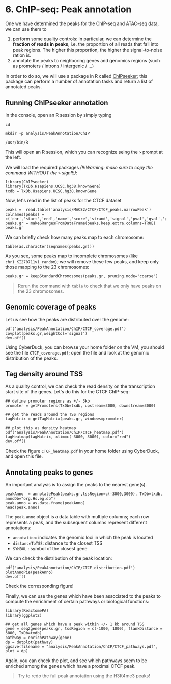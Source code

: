 # 6. ChIP-seq: Peak annotation

One we have determined the peaks for the ChIP-seq and ATAC-seq data, we can use them to

1. perform some quality controls: in particular, we can determine the **fraction of reads in peaks**, i.e. the proportion of all reads that fall into peak regions. The higher this proportion, the higher the signal-to-noise ration is.
2. annotate the peaks to neighboring genes and genomics regions (such as promoters / introns / intergenic / ...)

In order to do so, we will use a package in R called [ChIPseeker](http://www.bioconductor.org/packages/release/bioc/vignettes/ChIPseeker/inst/doc/ChIPseeker.html); this package can perform a number of annotation tasks and return a list of annotated peaks.



## Running ChIPseeker annotation

In the console, open an R session by simply typing 

```
cd

mkdir -p analysis/PeakAnnotation/ChIP

/usr/bin/R
```

This will open an R session, which you can recognize seing the `>` prompt at the left.

We will load the required packages *(!!!Warning: make sure to copy the command WITHOUT the `>` sign!!!)*:

```
library(ChIPseeker)
library(TxDb.Hsapiens.UCSC.hg38.knownGene)
txdb = TxDb.Hsapiens.UCSC.hg38.knownGene
```

Now, let's read in the list of peaks for the CTCF dataset

```
peaks =  read.table('analysis/MACS2/CTCF/CTCF_peaks.narrowPeak')
colnames(peaks) = c('chr','start','end','name','score','strand','signal','pval','qval','peak')
peaks.gr = makeGRangesFromDataFrame(peaks,keep.extra.columns=TRUE)
peaks.gr
```

We can briefly check how many peaks map to each chromosome:

```
table(as.character(seqnames(peaks.gr)))
```

As you see, some peaks map to incomplete chromosomes (like `chr1_KI270711v1_random`); we will remove these few peaks, and keep only those mapping to the 23 chromosomes:

```
peaks.gr = keepStandardChromosomes(peaks.gr, pruning.mode="coarse")
```

> Rerun the command with `table` to check that we only have peaks on the 23 chromosomes.

## Genomic coverage of peaks

Let us see how the peaks are distributed over the genome:

```
pdf('analysis/PeakAnnotation/ChIP/CTCF_coverage.pdf')
covplot(peaks.gr,weightCol='signal')
dev.off()
```

Using CyberDuck, you can browse your home folder on the VM; you should see the file `CTCF_coverage.pdf`; open the file and look at the genomic distribution of the peaks.

## Tag density around TSS

As a quality control, we can check the read density on the transcription start site of the genes. Let's do this for the CTCF ChIP-seq:

```
## define promoter regions as +/- 3kb
promoter = getPromoters(TxDb=txdb, upstream=3000, downstream=3000)

## get the reads around the TSS regions
tagMatrix = getTagMatrix(peaks.gr, windows=promoter)

## plot this as density heatmap
pdf('analysis/PeakAnnotation/ChIP/CTCF_heatmap.pdf')
tagHeatmap(tagMatrix, xlim=c(-3000, 3000), color="red")
dev.off()
```

Check the figure `CTCF_heatmap.pdf` in your  home folder using CyberDuck, and open this file.

## Annotating peaks to genes

An important analysis is to assign the peaks to the nearest gene(s).

```
peakAnno  = annotatePeak(peaks.gr,tssRegion=c(-3000,3000), TxDb=txdb, annoDb="org.Hs.eg.db")
peak.anno = as.data.frame(peakAnno)
head(peak.anno)
```

The `peak.anno` object is a data table with multiple columns; each row represents a peak, and the subsequent columns represent different annotations:

* `annotation`: indicates the genomic loci in which the peak is located
* `distanceToTSS`: distance to the closest TSS
* `SYMBOL` : symbol of the closest gene

We can check the distribution of the peak location:

```
pdf('analysis/PeakAnnotation/ChIP/CTCF_distribution.pdf')
plotAnnoPie(peakAnno)
dev.off()
```

Check the corresponding figure!

Finally, we can use the genes which have been associated to the peaks to compute the enrichment of certain pathways or biological functions:

```
library(ReactomePA)
library(ggplot2)

## get all genes which have a peak within +/- 1 kb around TSS
gene = seq2gene(peaks.gr, tssRegion = c(-1000, 1000), flankDistance = 3000, TxDb=txdb)
pathway = enrichPathway(gene)
dp = dotplot(pathway)
ggsave(filename = "analysis/PeakAnnotation/ChIP/CTCF_pathways.pdf", plot = dp)
```

Again, you can check the plot, and see which pathways seem to be enriched among the genes which have a proximal CTCF peak.


> Try to redo the full peak annotation using the H3K4me3 peaks!
